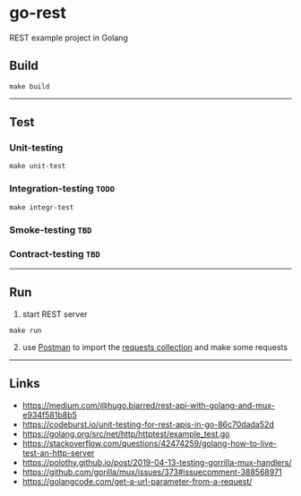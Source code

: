 
# go-rest

REST example project in Golang

## Build
```shell
make build
```

---

## Test

### Unit-testing
```shell
make unit-test
```

### Integration-testing `TODO`
```shell
make integr-test
```

### Smoke-testing `TBD`

### Contract-testing `TBD`

---

## Run

1. start REST server
```shell
make run
```

2. use [Postman](https://www.postman.com/) to import the [requests collection](./postman) and make some requests 

---

## Links
- https://medium.com/@hugo.bjarred/rest-api-with-golang-and-mux-e934f581b8b5
- https://codeburst.io/unit-testing-for-rest-apis-in-go-86c70dada52d
- https://golang.org/src/net/http/httptest/example_test.go
- https://stackoverflow.com/questions/42474259/golang-how-to-live-test-an-http-server
- https://polothy.github.io/post/2019-04-13-testing-gorrilla-mux-handlers/
- https://github.com/gorilla/mux/issues/373#issuecomment-388568971
- https://golangcode.com/get-a-url-parameter-from-a-request/
